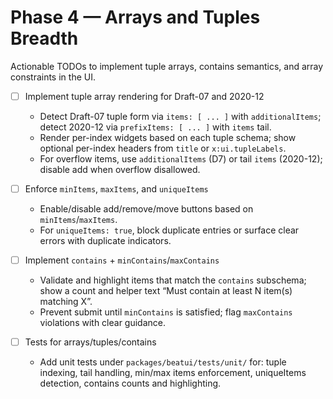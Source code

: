 # Phase 4 — Arrays and Tuples Breadth

Actionable TODOs to implement tuple arrays, contains semantics, and array constraints in the UI.

- [ ] Implement tuple array rendering for Draft-07 and 2020-12
  - Detect Draft-07 tuple form via `items: [ ... ]` with `additionalItems`; detect 2020-12 via `prefixItems: [ ... ]` with `items` tail.
  - Render per-index widgets based on each tuple schema; show optional per-index headers from `title` or `x:ui.tupleLabels`.
  - For overflow items, use `additionalItems` (D7) or tail `items` (2020-12); disable add when overflow disallowed.

- [ ] Enforce `minItems`, `maxItems`, and `uniqueItems`
  - Enable/disable add/remove/move buttons based on `minItems`/`maxItems`.
  - For `uniqueItems: true`, block duplicate entries or surface clear errors with duplicate indicators.

- [ ] Implement `contains` + `minContains`/`maxContains`
  - Validate and highlight items that match the `contains` subschema; show a count and helper text “Must contain at least N item(s) matching X”.
  - Prevent submit until `minContains` is satisfied; flag `maxContains` violations with clear guidance.

- [ ] Tests for arrays/tuples/contains
  - Add unit tests under `packages/beatui/tests/unit/` for: tuple indexing, tail handling, min/max items enforcement, uniqueItems detection, contains counts and highlighting.

